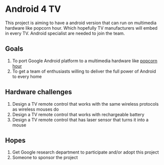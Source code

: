 # Android 4 TV #
This project is aiming to have a android version that can run on multimedia hardware like popcorn hour. Which hopefully TV manufacturers will embed in every TV.
Android specialist are needed to join the team.

## Goals ##
  1. To port Google Android platform to a multimedia hardware like [popcorn hour](http://www.popcornhour.com/)
  1. To get a team of enthusiasts willing to deliver the full power of Android to every home

## Hardware challenges ##
  1. Design a TV remote control that works with the same wireless protocols as wireless mouses do
  1. Design a TV remote control that works with rechargeable battery
  1. Design a TV remote control that has laser sensor that turns it into a mouse

## Hopes ##
  1. Get Google research department to participate and/or adopt this project
  1. Someone to sponsor the project
